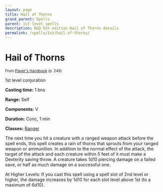 ```yaml
---
layout: page
title: Hail of Thorns
grand_parent: Spells
parent: 1st level spells 
description: D&D 5th edition Hail of Thorns details
permalink: /spells/1st/hail-of-thorns/
---
```


# Hail of Thorns

<small>From <a target="_blank" href="https://dnd.wizards.com/products/tabletop-games/rpg-products/rpg_playershandbook">Player's Handbook</a> (p. 249)</small>

1st level conjuration

**Casting time:** 1 bns

**Range:** Self

**Components:** V 

**Duration:** Conc, 1 min

**Classes:** [Ranger](/classes/ranger/)

The next time you hit a creature with a ranged weapon attack before the spell ends, this spell creates a rain of thorns that sprouts from your ranged weapon or ammunition. In addition to the normal effect of the attack, the target of the attack and each creature within 5 feet of it must make a Dexterity saving throw. A creature takes 1d10 piercing damage on a failed save, or half as much damage on a successful one.

   At Higher Levels: If you cast this spell using a spell slot of 2nd level or higher, the damage increases by 1d10 for each slot level above 1st (to a maximum of 6d10).